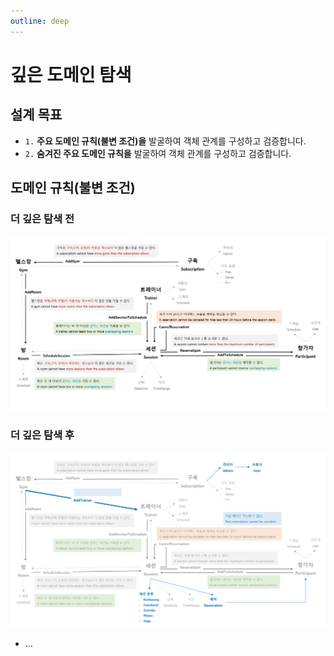 ```yaml
---
outline: deep
---
```


# 깊은 도메인 탐색

## 설계 목표
- `1.` **주요 도메인 규칙(불변 조건)을** 발굴하여 객체 관계를 구성하고 검증합니다.
- `2.` **숨겨진 주요 도메인 규칙을** 발굴하여 객체 관계를 구성하고 검증합니다.

## 도메인 규칙(불변 조건)
### 더 깊은 탐색 전
![](./../milestone01-domain-exploration/.images/DomainExploration.png)

### 더 깊은 탐색 후
![](./.images/DeeperDomainExploration-Compared.png)

- ...